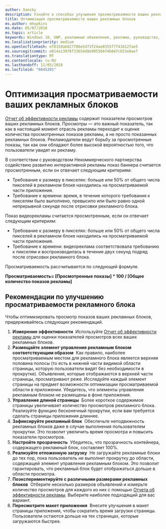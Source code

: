 ```yaml
---
author: Xansky
description: Узнайте о способах улучшения просматриваемости ваших рекламных блоков.
title: Оптимизация просматриваемости ваших рекламных блоков
ms.author: mhopkins
ms.date: 05/07/2018
ms.topic: article
keywords: Windows 10, UWP, рекламные объявления, реклама, руководство, просмотры
ms.localizationpriority: medium
ms.openlocfilehash: ef815dab027f86e5d73f24ae0355f7f41612fae5
ms.sourcegitcommit: e814a13978f33654d8e995584f4b047cb53e0aef
ms.translationtype: MT
ms.contentlocale: ru-RU
ms.lasthandoff: 11/05/2018
ms.locfileid: "6045201"
---
```

# <a name="optimize-the-viewability-of-your-ad-units"></a>Оптимизация просматриваемости ваших рекламных блоков

[Отчет об эффективности рекламы](../publish/advertising-performance-report.md) содержит показатели просмотров ваших рекламных блоков. Просмотры — это важный показатель, так как в настоящий момент отрасль рекламы переходит к оценке количества просмотренных показов рекламы, а не просто показанных рекламных блоков. Рекламодатели ведут борьбу за просмотренные показы, так как они обладают более высокой вероятностью того, что пользователи увидят их рекламу.  

В соответствии с руководством Некоммерческого партнерства содействию развитию интерактивной рекламы показ баннера считается просмотренным, если он отвечает следующим критериям:

* Требование к размеру в пикселях: больше или 50% от общего числа пикселей в рекламном блоке находились на просматриваемой части приложения.
* Требование к времени: время, в течение которого требования к пикселям было выполнено, превысило или было равно одной непрерывной секунде после отрисовки рекламного блока.

Показ видеорекламы считается просмотренным, если он отвечает следующим критериям:

* Требование к размеру в пикселях: больше или 50% от общего числа пикселей в рекламном блоке находились на просматриваемой части приложения.
* Требование к времени: видеореклама соответствовала требованию к пикселям и воспроизводилась в течение двух секунд подряд после отрисовки рекламного блока.

Просматриваемость рассчитывается по следующей формуле.

**Просматриваемость= [Просмотренные показы] * 100 / [Общее количество показов рекламы]**

## <a name="guidelines-to-improve-ad-unit-viewability"></a>Рекомендации по улучшению просматриваемости рекламного блока

Чтобы оптимизировать просмотр показов ваших рекламных блоков, придерживайтесь следующих рекомендаций.

1. **Измерение эффективности**&nbsp;&nbsp;Используйте [Отчет об эффективности рекламы](../publish/advertising-performance-report.md) для оценки показателей просмотров всех ваших рекламных блоков.
2.  **Размещайте элемент управления рекламным блоком соответствующим образом**&nbsp;&nbsp;Как правило, наиболее просматриваемым местом для рекламного блока является верхняя половина полосы (то есть в нижней части видимой области страницы, которую пользователи видят без необходимости в прокрутке). Объявления, которые отображаются в верхней части страницы, просматривают реже. Исследуйте каждый элемент страницы на предмет возможности оптимизации просматриваемой области в приложении. Убедитесь, что элементы управления рекламным блоком не размещены в фоне приложения.
3.  **Управление длиной страницы**&nbsp;&nbsp;Более короткое содержимое страницы увеличивает количество просмотров рекламного блока. Реализуйте функцию бесконечный прокрутки, если вам требуется сделать страницы приложения длиннее.
4.  **Зафиксируйте рекламный блок**&nbsp;&nbsp;Обеспечьте неподвижность рекламных блоков даже в случае выполнения пользователем прокрутки. Это позволит увеличить время просмотра и повысить показатели просмотров.
5.  **Настройте прозрачность**&nbsp;&nbsp;Убедитесь, что прозрачность контейнера, содержащего рекламный блок, составляет 100%.
6.  **Реализуйте отложенную загрузку**&nbsp;&nbsp;Не загружайте рекламные блоки до тех пор, пока пользователь не выполнит прокрутку до области, содержащей элемент управления рекламным блоком. Это позволит гарантировать, что рекламный блок будет отображаться дольше в области просмотра.
7.  **Поэкспериментируйте с различными размерами рекламных блоков**&nbsp;&nbsp;Отберите несколько размеров объявлений и измерьте количество просмотров для каждого из них с помощью [Отчета об эффективности рекламы](../publish/advertising-performance-report.md). Выберите наиболее подходящий для вас вариант.
8.  **Пересмотрите макет приложения**&nbsp;&nbsp;Внесите улучшения в макет страницы приложения, чтобы сократить время загрузки страницы. Пользователи остаются дольше на тех страницах, которые загружаются быстрее.
